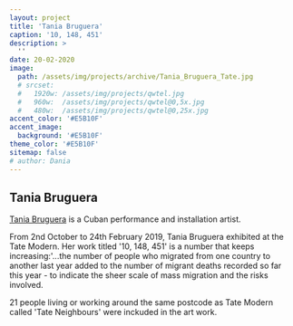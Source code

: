 ```yaml
---
layout: project
title: 'Tania Bruguera'
caption: '10, 148, 451'
description: >
  ''
date: 20-02-2020
image: 
  path: /assets/img/projects/archive/Tania_Bruguera_Tate.jpg
  # srcset: 
  #   1920w: /assets/img/projects/qwtel.jpg
  #   960w:  /assets/img/projects/qwtel@0,5x.jpg
  #   480w:  /assets/img/projects/qwtel@0,25x.jpg
accent_color: '#E5B10F'
accent_image:
  background: '#E5B10F'
theme_color: '#E5B10F'
sitemap: false
# author: Dania
---
```

## Tania Bruguera

[Tania Bruguera](https://www.tate.org.uk/whats-on/tate-modern/exhibition/hyundai-commission-tania-bruguera) is a Cuban performance and installation artist.

From 2nd October to 24th February 2019, Tania Bruguera exhibited at the Tate Modern. Her work titled '10, 148, 451' is a number that keeps increasing:'...the number of people who migrated from one country to another last year added to the number of migrant deaths recorded so far this year - to indicate the sheer scale of mass migration and the risks involved. 

21 people living or working around the same postcode as Tate Modern called 'Tate Neighbours' were inckuded in the art work. 
